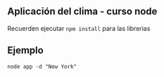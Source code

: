 ## Aplicación del clima - curso node


Recuerden ejecutar  ```npm install``` para las librerias

## Ejemplo

```
node app -d "New York"
```